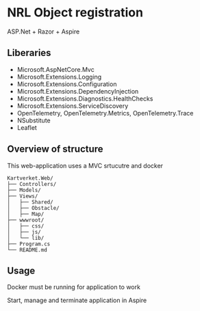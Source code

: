 # NRL Object registration

ASP.Net + Razor + Aspire

## Liberaries
- Microsoft.AspNetCore.Mvc
- Microsoft.Extensions.Logging
- Microsoft.Extensions.Configuration
- Microsoft.Extensions.DependencyInjection
- Microsoft.Extensions.Diagnostics.HealthChecks
- Microsoft.Extensions.ServiceDiscovery
- OpenTelemetry, OpenTelemetry.Metrics, OpenTelemetry.Trace
- NSubstitute
- Leaflet

## Overview of structure
This web-application uses a MVC srtucutre and docker
```
Kartverket.Web/
├── Controllers/
├── Models/
├── Views/
│   ├── Shared/
│   ├── Obstacle/
│   ├── Map/
├── wwwroot/
│   ├── css/
│   ├── js/
│   └── lib/
├── Program.cs
└── README.md
```
## Usage
Docker must be  running for application to work

Start, manage and terminate application in Aspire
